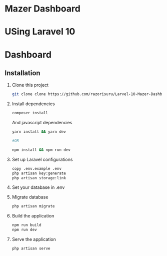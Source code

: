 # Mazer Dashboard

# USing Laravel 10

# Dashboard

## Installation

1. Clone this project
    ```bash
    git clone clone https://github.com/razorisuru/Larvel-10-Mazer-Dashboard
    ```
2. Install dependencies

    ```bash
    composer install
    ```

    And javascript dependencies

    ```bash
    yarn install && yarn dev

    #OR

    npm install && npm run dev
    ```

3. Set up Laravel configurations

    ```bash
    copy .env.example .env
    php artisan key:generate
    php artisan storage:link
    ```

4. Set your database in .env

5. Migrate database

    ```bash
    php artisan migrate
    ```

6. Build the application

    ```bash
    npm run build
    npm run dev
    ```

7. Serve the application

    ```bash
    php artisan serve
    ```
